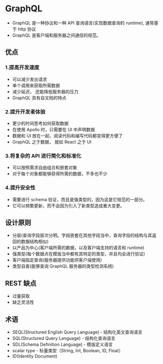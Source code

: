 # GraphQL

- GraphQL 是一种协议和一种 API 查询语言(实现数据查询的 runtime), 通常基于 http 协议
- GraphQL 是客户端和服务器之间通信的规范。

## 优点

### 1.提高开发速度

- 可以减少发出请求
- 单个调用来获取所需数据
- 减少延迟， 还能降低服务器的压力
- GraphQL 具有自文档的特点

### 2.提升开发者体验

- 更少的时间思考如何获取数据
- 在使用 Apollo 时，只需要在 UI 中声明数据
- 数据和 UI 放在一起，阅读代码和编写代码都变得更方便了
- GraphQL 之于数据， 就如 React 之于 UI

### 3.将复杂的 API 进行简化和标准化

- 可以按照需求自由组合和嵌套对象
- 对于每个对象都能够获得所需的数据，不多也不少

### 4.提升安全性

- 需要进行 schema 验证，而且是强类型的，因为这是它规范的一部分。
- 它可以频繁更新，而不会因为引入了新类型造成重大变更。

## 设计原则

- 分层(查询字段层次分明。字段嵌套在其他字段当中，查询字段的结构与其返回的数据结构相似)
- 以产品为中心(客户端所需的数据，以及客户端支持的语言和 runtime)
- 强类型(每个数据点在模版当中都有其特定的类型，并且均会进行验证)
- 客户端指定查询(服务器提供功能供客户端使用)
- 类型自查(能够查询 GraphQL 服务器的类型检测系统)

## REST 缺点

- 过量获取
- 缺乏灵活性

## 术语

- SEQL(Structured English Query Language) - 结构化英文查询语言
- SQL(Structured Query Language) - 结构化查询语言
- SDL(Schema Definition Language) - 模版定义语言
- scalar type - 标量类型（String, Int, Boolean, ID, Float）
- ID(Identity Document)
